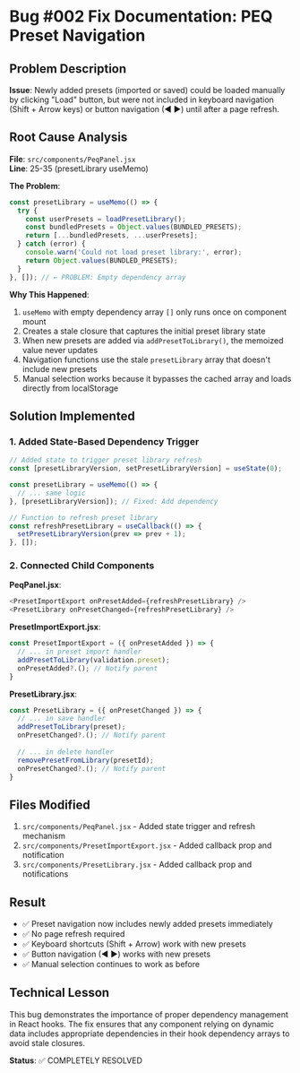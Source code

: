 # Bug #002 Fix Documentation: PEQ Preset Navigation

## Problem Description
**Issue**: Newly added presets (imported or saved) could be loaded manually by clicking "Load" button, but were not included in keyboard navigation (Shift + Arrow keys) or button navigation (◀ ▶) until after a page refresh.

## Root Cause Analysis
**File**: `src/components/PeqPanel.jsx`  
**Line**: 25-35 (presetLibrary useMemo)

**The Problem**: 
```javascript
const presetLibrary = useMemo(() => {
  try {
    const userPresets = loadPresetLibrary();
    const bundledPresets = Object.values(BUNDLED_PRESETS);
    return [...bundledPresets, ...userPresets];
  } catch (error) {
    console.warn('Could not load preset library:', error);
    return Object.values(BUNDLED_PRESETS);
  }
}, []); // ← PROBLEM: Empty dependency array
```

**Why This Happened**:
1. `useMemo` with empty dependency array `[]` only runs once on component mount
2. Creates a stale closure that captures the initial preset library state
3. When new presets are added via `addPresetToLibrary()`, the memoized value never updates
4. Navigation functions use the stale `presetLibrary` array that doesn't include new presets
5. Manual selection works because it bypasses the cached array and loads directly from localStorage

## Solution Implemented

### 1. Added State-Based Dependency Trigger
```javascript
// Added state to trigger preset library refresh
const [presetLibraryVersion, setPresetLibraryVersion] = useState(0);

const presetLibrary = useMemo(() => {
  // ... same logic
}, [presetLibraryVersion]); // Fixed: Add dependency

// Function to refresh preset library
const refreshPresetLibrary = useCallback(() => {
  setPresetLibraryVersion(prev => prev + 1);
}, []);
```

### 2. Connected Child Components
**PeqPanel.jsx**:
```javascript
<PresetImportExport onPresetAdded={refreshPresetLibrary} />
<PresetLibrary onPresetChanged={refreshPresetLibrary} />
```

**PresetImportExport.jsx**:
```javascript
const PresetImportExport = ({ onPresetAdded }) => {
  // ... in preset import handler
  addPresetToLibrary(validation.preset);
  onPresetAdded?.(); // Notify parent
}
```

**PresetLibrary.jsx**:
```javascript
const PresetLibrary = ({ onPresetChanged }) => {
  // ... in save handler
  addPresetToLibrary(preset);
  onPresetChanged?.(); // Notify parent
  
  // ... in delete handler  
  removePresetFromLibrary(presetId);
  onPresetChanged?.(); // Notify parent
}
```

## Files Modified
1. `src/components/PeqPanel.jsx` - Added state trigger and refresh mechanism
2. `src/components/PresetImportExport.jsx` - Added callback prop and notification
3. `src/components/PresetLibrary.jsx` - Added callback prop and notifications

## Result
- ✅ Preset navigation now includes newly added presets immediately
- ✅ No page refresh required
- ✅ Keyboard shortcuts (Shift + Arrow) work with new presets
- ✅ Button navigation (◀ ▶) works with new presets
- ✅ Manual selection continues to work as before

## Technical Lesson
This bug demonstrates the importance of proper dependency management in React hooks. The fix ensures that any component relying on dynamic data includes appropriate dependencies in their hook dependency arrays to avoid stale closures.

**Status**: ✅ COMPLETELY RESOLVED